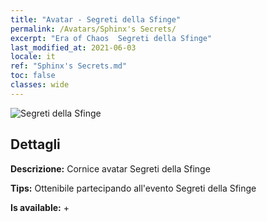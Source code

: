 ```yaml
---
title: "Avatar - Segreti della Sfinge"
permalink: /Avatars/Sphinx's Secrets/
excerpt: "Era of Chaos  Segreti della Sfinge"
last_modified_at: 2021-06-03
locale: it
ref: "Sphinx's Secrets.md"
toc: false
classes: wide
---
```

 ![Segreti della Sfinge](/images/a/avatarFrame_25.png)

## Dettagli

 **Descrizione:** Cornice avatar Segreti della Sfinge 

 **Tips:** Ottenibile partecipando all'evento Segreti della Sfinge 

 **Is available:**  + 


